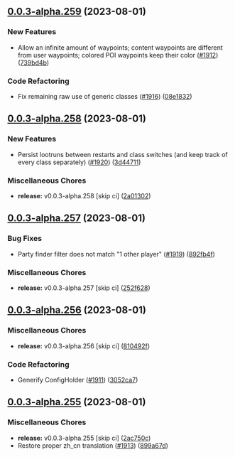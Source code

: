 ## [0.0.3-alpha.259](https://github.com/Wynntils/Artemis/compare/v0.0.3-alpha.258...v0.0.3-alpha.259) (2023-08-01)


### New Features

* Allow an infinite amount of waypoints; content waypoints are different from user waypoints; colored POI waypoints keep their color ([#1912](https://github.com/Wynntils/Artemis/issues/1912)) ([739bd4b](https://github.com/Wynntils/Artemis/commit/739bd4b9c60166ff0490f06729a88ac112e8022f))


### Code Refactoring

* Fix remaining raw use of generic classes ([#1916](https://github.com/Wynntils/Artemis/issues/1916)) ([08e1832](https://github.com/Wynntils/Artemis/commit/08e183228235599f0df8b053242ac22429a0ce50))

## [0.0.3-alpha.258](https://github.com/Wynntils/Artemis/compare/v0.0.3-alpha.257...v0.0.3-alpha.258) (2023-08-01)


### New Features

* Persist lootruns between restarts and class switches (and keep track of every class separately) ([#1920](https://github.com/Wynntils/Artemis/issues/1920)) ([3d44711](https://github.com/Wynntils/Artemis/commit/3d447118e03d66f8c2db62a47a170380c01039f3))


### Miscellaneous Chores

* **release:** v0.0.3-alpha.258 [skip ci] ([2a01302](https://github.com/Wynntils/Artemis/commit/2a01302637ea4d992fcbe71a242d0c869e02be17))

## [0.0.3-alpha.257](https://github.com/Wynntils/Artemis/compare/v0.0.3-alpha.256...v0.0.3-alpha.257) (2023-08-01)


### Bug Fixes

* Party finder filter does not match "1 other player" ([#1919](https://github.com/Wynntils/Artemis/issues/1919)) ([892fb4f](https://github.com/Wynntils/Artemis/commit/892fb4f26e7e20df993a6ed02a37b99384ff444b))


### Miscellaneous Chores

* **release:** v0.0.3-alpha.257 [skip ci] ([252f628](https://github.com/Wynntils/Artemis/commit/252f6284a2b87b615d5f2fe143643ec43988c151))

## [0.0.3-alpha.256](https://github.com/Wynntils/Artemis/compare/v0.0.3-alpha.255...v0.0.3-alpha.256) (2023-08-01)


### Miscellaneous Chores

* **release:** v0.0.3-alpha.256 [skip ci] ([810492f](https://github.com/Wynntils/Artemis/commit/810492fe896aa4aea460a578ac3fbdb63997272e))


### Code Refactoring

* Generify ConfigHolder ([#1911](https://github.com/Wynntils/Artemis/issues/1911)) ([3052ca7](https://github.com/Wynntils/Artemis/commit/3052ca7ab7c9a7c9833f98f53fa11fe5f0e53b06))

## [0.0.3-alpha.255](https://github.com/Wynntils/Artemis/compare/v0.0.3-alpha.254...v0.0.3-alpha.255) (2023-08-01)


### Miscellaneous Chores

* **release:** v0.0.3-alpha.255 [skip ci] ([2ac750c](https://github.com/Wynntils/Artemis/commit/2ac750c112a590ad3a0475a3692dcc596d93d507))
* Restore proper zh_cn translation ([#1913](https://github.com/Wynntils/Artemis/issues/1913)) ([899a67d](https://github.com/Wynntils/Artemis/commit/899a67de0c2c51a2ea48f1cac7dd434cd60fb9b7))


